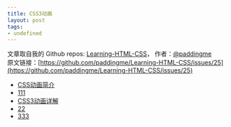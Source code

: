 ```yaml
---
title: CSS3动画
layout: post
tags:
- undefined
---
```



 文章取自我的 Github  repos: [Learning-HTML-CSS](https://github.com/paddingme/Learning-HTML-CSS)， 作者：[@paddingme](http://padding.me/about.html)    
原文链接：[https://github.com/paddingme/Learning-HTML-CSS/issues/25](https://github.com/paddingme/Learning-HTML-CSS/issues/25)

- [CSS动画简介](http://www.ruanyifeng.com/blog/2014/02/css_transition_and_animation.html)
- [111](https://developer.mozilla.org/zh-TW/docs/CSS_%E5%8B%95%E7%95%AB)
- [CSS3动画详解](http://beiyuu.com/css3-animation/)
- [22](http://www.qianduan.net/animate-css.html)
- [333](http://www.qianduan.net/what-you-need-to-know-about-behavioral-css.html)